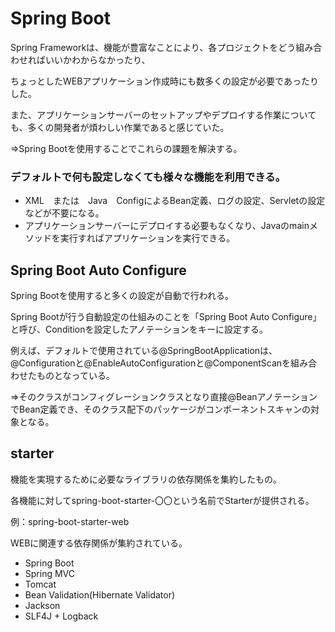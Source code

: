 # Spring Boot
Spring Frameworkは、機能が豊富なことにより、各プロジェクトをどう組み合わせればいいかわからなかったり、

ちょっとしたWEBアプリケーション作成時にも数多くの設定が必要であったりした。

また、アプリケーションサーバーのセットアップやデプロイする作業についても、多くの開発者が煩わしい作業であると感じていた。

⇒Spring Bootを使用することでこれらの課題を解決する。

### デフォルトで何も設定しなくても様々な機能を利用できる。
* XML　または　Java　ConfigによるBean定義、ログの設定、Servletの設定などが不要になる。
* アプリケーションサーバーにデプロイする必要もなくなり、Javaのmainメソッドを実行すればアプリケーションを実行できる。

## Spring Boot Auto Configure
Spring Bootを使用すると多くの設定が自動で行われる。

Spring Bootが行う自動設定の仕組みのことを「Spring Boot Auto Configure」と呼び、Conditionを設定したアノテーションをキーに設定する。

例えば、デフォルトで使用されている@SpringBootApplicationは、@Configurationと@EnableAutoConfigurationと@ComponentScanを組み合わせたものとなっている。

⇒そのクラスがコンフィグレーションクラスとなり直接@BeanアノテーションでBean定義でき、そのクラス配下のパッケージがコンポーネントスキャンの対象となる。

## starter
機能を実現するために必要なライブラリの依存関係を集約したもの。

各機能に対してspring-boot-starter-〇〇という名前でStarterが提供される。

例：spring-boot-starter-web

WEBに関連する依存関係が集約されている。
* Spring Boot
* Spring MVC
* Tomcat
* Bean Validation(Hibernate Validator)
* Jackson
* SLF4J + Logback



